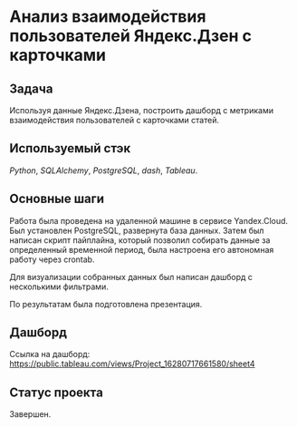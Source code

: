 # Анализ взаимодействия пользователей Яндекс.Дзен с карточками


## Задача

Используя данные Яндекс.Дзена, построить дашборд с метриками взаимодействия пользователей с карточками статей.

## Используемый стэк
*Python*, *SQLAlchemy*, *PostgreSQL*, *dash*, *Tableau*.

## Основные шаги

Работа была проведена на удаленной машине в сервисе Yandex.Cloud. Был установлен PostgreSQL, развернута база данных. Затем был написан скрипт пайплайна,
который позволил собирать данные за определенный временной период, была настроена его
автономная работу через crontab. 

Для визуализации собранных данных был написан дашборд с несколькими фильтрами. 

По результатам была подготовлена презентация.

## Дашборд

Ссылка на дашборд: https://public.tableau.com/views/Project_16280717661580/sheet4

## Статус проекта

Завершен.
